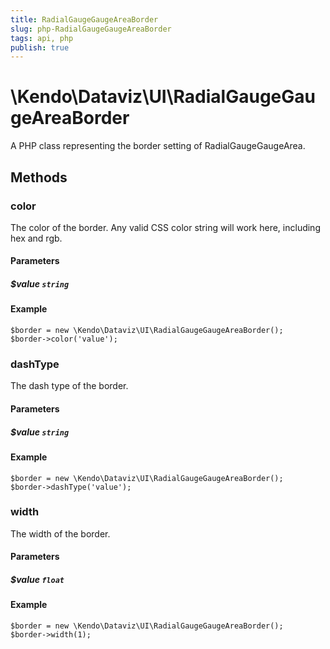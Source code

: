 ```yaml
---
title: RadialGaugeGaugeAreaBorder
slug: php-RadialGaugeGaugeAreaBorder
tags: api, php
publish: true
---
```


# \Kendo\Dataviz\UI\RadialGaugeGaugeAreaBorder

A PHP class representing the border setting of RadialGaugeGaugeArea.


## Methods

### color
The color of the border. Any valid CSS color string will work here, including hex and rgb.
#### Parameters

##### $value `string`



#### Example 
    $border = new \Kendo\Dataviz\UI\RadialGaugeGaugeAreaBorder();
    $border->color('value');

### dashType
The dash type of the border.
#### Parameters

##### $value `string`



#### Example 
    $border = new \Kendo\Dataviz\UI\RadialGaugeGaugeAreaBorder();
    $border->dashType('value');

### width
The width of the border.
#### Parameters

##### $value `float`



#### Example 
    $border = new \Kendo\Dataviz\UI\RadialGaugeGaugeAreaBorder();
    $border->width(1);

